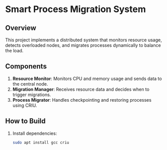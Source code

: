 # Smart Process Migration System

## Overview
This project implements a distributed system that monitors resource usage, detects overloaded nodes, and migrates processes dynamically to balance the load.

## Components
1. **Resource Monitor**: Monitors CPU and memory usage and sends data to the central node.
2. **Migration Manager**: Receives resource data and decides when to trigger migrations.
3. **Process Migrator**: Handles checkpointing and restoring processes using CRIU.

## How to Build
1. Install dependencies:
   ```bash
   sudo apt install gcc criu